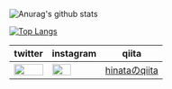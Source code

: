 ![Anurag's github stats](https://github-readme-stats.vercel.app/api?username=HinataKikuchi&show_icons=true&theme=shades-of-purple)

[![Top Langs](https://github-readme-stats.vercel.app/api/top-langs/?username=HinataKikuchi&layout=compact&theme=shades-of-purple)](https://github.com/anuraghazra/github-readme-stats)

|  twitter  |  instagram  | qiita |
| ---- | ---- | ---- |
|<a href = "https://twitter.com/Hinata72279726"><img src="https://user-images.githubusercontent.com/58177127/95284749-eaf6e680-0899-11eb-897e-23b269114d35.jpg" width="100%"></a>|<a href = "https://www.instagram.com/kikuchihinata/?hl=ja"><img src="https://user-images.githubusercontent.com/58177127/95284445-2ba23000-0899-11eb-98b2-93a763bc5da3.png" width="65%"> </a>| [hinataのqiita](https://qiita.com/hinata) |